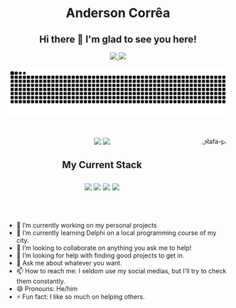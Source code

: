 <h1 align="center">Anderson Corrêa</h1>
<h2 align="center"> Hi there 👋 I'm glad to see you here! </h2> 

<div align="center">
  <a href="https://github.com/Anderson-Andy-Correa">
  <img height="140em" src="https://github-readme-stats.vercel.app/api?username=Anderson-Andy-Correa&show_icons=true&theme=dracula&include_all_commits=true&count_private=true"/>
  <img height="140em" src="https://github-readme-stats.vercel.app/api/top-langs/?username=Anderson-Andy-Correa&layout=compact&langs_count=7&theme=dracula"/>
    
    
  ![Snake animation](https://github.com/Anderson-Andy-Correa/Anderson-Andy-Correa/blob/output/github-contribution-grid-snake.svg)
</div>

##
  
<div style="display: inline_block"><br>
  <img align="right" alt="Rafa-pic" height="150" style="border-radius:50px;" src="https://s4.gifyu.com/images/JN_EU_Mesmo.gif">
</div>
 
<div align="center"> 
    <a href="https://instagram.com/andy_nano_correa" target="_blank"><img src="https://img.shields.io/badge/-Instagram-%23E4405F?style=for-the-badge&logo=instagram&logoColor=white" target="_blank"></a> 
   <a href="https://www.linkedin.com/in/anderson-andy-correa/" target="_blank"><img src="https://img.shields.io/badge/-LinkedIn-%230077B5?style=for-the-badge&logo=linkedin&logoColor=white" target="_blank"></a> 
</div>
  
<h2 align="center"> My Current Stack <br><br>
<img src="https://img.shields.io/badge/Delphi_RAD_Studio-B22222?style=for-the-badge&logo=delphi&logoColor=white"/>
<img src="https://img.shields.io/badge/Visual_Studio-5C2D91?style=for-the-badge&logo=visual%20studio&logoColor=white" />
<img src="https://img.shields.io/badge/Java-ED8B00?style=for-the-badge&logo=java&logoColor=white" />
<img src="https://img.shields.io/badge/python-3670A0?style=for-the-badge&logo=python&logoColor=ffdd54" />
  </h2>
 <br><br>

  
  
- 🔭 I’m currently working on my personal projects
- 🌱 I’m currently learning Delphi on a local programming course of my city.
- 👯 I’m looking to collaborate on anything you ask me to help!
- 🤔 I’m looking for help with finding good projects to get in.
- 💬 Ask me about whatever you want.
- 📫 How to reach me: I seldom use my social medias, but I'll try to check them constantly.
- 😄 Pronouns: He/him
- ⚡ Fun fact: I like so much on helping others.
